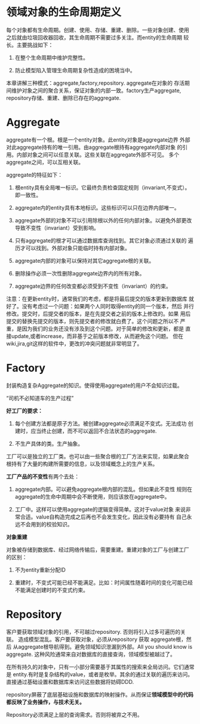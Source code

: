 # 领域对象的生命周期定义

每个对象都有生命周期。创建、使用、存储、重建、删除。一些对象创建、使用
之后就由垃圾回收器回收，其生命周期不需要过多关注。而entity的生命周期
较长。主要挑战如下：

1. 在整个生命周期中维护完整性。

2. 防止模型陷入管理生命周期复杂性造成的困境当中。

本章讲解三种模式：aggregate,factory,repository. aggregate在对象的
存活期间维护对象之间的聚合关系，保证对象的内部一致。factory生产aggregate,
repository存储、重建、删除已存在的aggregate.

# Aggregate

aggregate有一个根。根是一个entity对象。此entity对象是aggregate边界
外部对此aggregate持有的唯一引用。由aggregate根持有aggregate内部对象
的引用。内部对象之间可以任意关联。这些关联在aggregate外部不可见。
多个aggregate之间，可以互相关联。

aggregate的特征如下：

1. 根entity具有全局唯一标识。它最终负责检查固定规则（invariant,不变式）。
即一致性。

2. aggregate内的entity具有本地标识。这些标识可以只在边界内部唯一。

3. aggregate外部的对象不可以引用除根以外的任何内部对象。以避免外部更改
导致不变性（invariant）受到影响。

4. 只有aggregate的根才可以通过数据库查询找到。其它对象必须通过关联的
遍历才可以找到。外部对象只能临时持有内部对象。

5. aggregate内部的对象可以保持对其它aggregate根的关联。

6. 删除操作必须一次性删除aggregate边界内的所有对象。

7. aggregate边界的任何改变都必须受到不变性（invariant）的约束。

注意：在更新entity时，通常我们的考虑，都是将最后提交的版本更新到数据库
就好了。没有考虑过一个问题：如果两个人同时取得entity的同一个版本，然后
并行修改。提交时，后提交者的版本，是在先提交者之前的版本上修改的。如果
用后提交的替换先提交的版本，则先提交者的修改就白费了。这个问题之所以不
严重，是因为我们的业务还没有涉及到这个问题。对于简单的修改和更新，都是
直接update,或者increase，而非基于之前版本修改，从而避免这个问题。
但在wiki,jira,git这样的软件中，更改的冲突问题就非常明显了。

# Factory

封装构造复杂Aggregate的知识。使得使用aggregate的用户不会知识过载。

“司机不必知道车的生产过程”

**好工厂的要求：**

1. 每个创建方法都是原子方法。被创建aggregate必须满足不变式。无法成功
创建时，应当终止创建，而不可以返回不合法状态的aggregate.

2. 不生产具体的类。生产抽象。

工厂可以是独立的工厂类。也可以由一些聚合根的工厂方法来实现，如果此聚合
根持有了大量的构建所需要的信息，以及领域概念上的生产关系。

**工厂产品的不变性**有两个去处：

1. aggregate内部。可以避免aggregate根内部的混乱。但如果此不变性
规则在aggregate的生命中周期中会不断使用，则应该放在aggregate中。

2. 工厂中。这样可以使用aggregate的逻辑变得简单。这对于value对象
来说非常合适。value自构造完成之后再也不会发生变化，因此没有必要持有
自己永远不会用到的校验知识。

**对象重建**

对象被存储到数据库、经过网络传输后，需要重建。重建对象的工厂与创建工厂
的区别：

1. 不为entity重新分配ID

2. 重建时，不变式可能已经不能满足。比如：时间属性随着时间的变化可能已经
不能满足创建时的不变式约束。

# Repository

客户要获取领域对象的引用，不可越过repository. 否则将引入过多可遍历的关联。
造成模型混乱。客户要获取对象，必须从repository 获取 aggregate根，然后
从aggregate根导航得到。避免领域知识泄漏到外部。All you should know
is aggregate. 这种风险通常来自对数据库的直接查询，领域模型被越过了。

在所有持久的对象中，只有一小部分需要基于其属性的搜索来全局访问。它们通常是
entity.有时是复杂结构的value，或者是枚举。其余的通过关联的遍历来访问。
直接通过基础设置和数据库来访问这些数据将妨碍DDD.

repository屏蔽了底层基础设施和数据库的映射操作。从而保证**领域模型中的代码
都反映了业务操作，与技术无关。**

Repository必须满足上层的查询需求。否则将被弃之不用。



